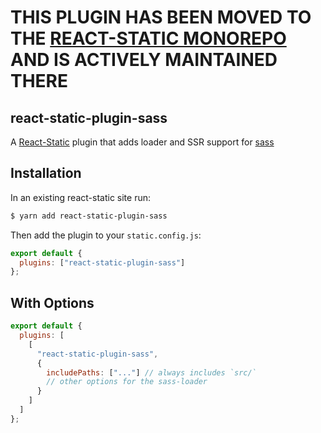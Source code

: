 # THIS PLUGIN HAS BEEN MOVED TO THE [REACT-STATIC MONOREPO](https://github.com/nozzle/react-static) AND IS ACTIVELY MAINTAINED THERE

## react-static-plugin-sass

A [React-Static](https://react-static.js.org) plugin that adds loader and SSR support for [sass](https://github.com/developit/sass)

## Installation

In an existing react-static site run:

```bash
$ yarn add react-static-plugin-sass
```

Then add the plugin to your `static.config.js`:

```javascript
export default {
  plugins: ["react-static-plugin-sass"]
};
```

## With Options

```javascript
export default {
  plugins: [
    [
      "react-static-plugin-sass",
      {
        includePaths: ["..."] // always includes `src/`
        // other options for the sass-loader
      }
    ]
  ]
};
```
